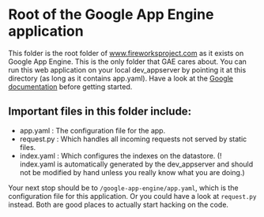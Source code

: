 Root of the Google App Engine application
=========================================

This folder is the root folder of www.fireworksproject.com as it exists on
Google App Engine.  This is the only folder that GAE cares about. You can run
this web application on your local dev_appserver by pointing it at this
directory (as long as it contains app.yaml). Have a look at the [Google
documentation][1] before getting started.

Important files in this folder include:
---------------------------------------
* app.yaml : The configuration file for the app.
* request.py : Which handles all incoming requests not served by static files.
* index.yaml : Which configures the indexes on the datastore.
(! index.yaml is automatically generated by the dev_appserver and should not be
modified by hand unless you really know what you are doing.)

Your next stop should be to `/google-app-engine/app.yaml`, which is the
configuration file for this application. Or you could have a look at
`request.py` instead. Both are good places to actually start hacking on the
code.

  [1]: http://code.google.com/appengine/docs/python/tools/devserver.html

